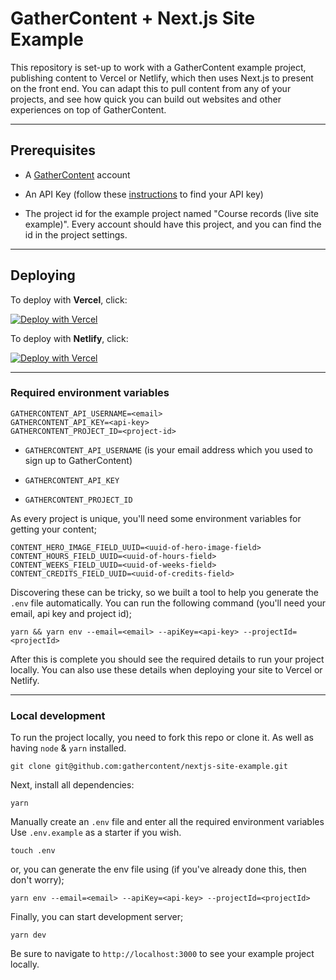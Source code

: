 # GatherContent + Next.js Site Example

This repository is set-up to work with a GatherContent example project, publishing content to Vercel or Netlify, which then uses Next.js to present on the front end. You can adapt this to pull content from any of your projects, and see how quick you can build out websites and other experiences on top of GatherContent.

---

## Prerequisites

- A [GatherContent](https://gathercontent.com/) account

- An API Key (follow these [instructions](https://docs.gathercontent.com/reference#authentication) to find your API key)

- The project id for the example project named "Course records (live site example)". Every account should have this project, and you can find the id in the project settings.

---

## Deploying

To deploy with **Vercel**, click:

[![Deploy with Vercel](https://vercel.com/button)](https://vercel.com/new/git/external?repository-url=https://github.com/gathercontent/nextjs-site-example&env=GATHERCONTENT_API_USERNAME%2CGATHERCONTENT_API_KEY%2CGATHERCONTENT_PROJECT_ID&demo-title=Royal+University+of+GatherContent&demo-description=GatherContent+example+project%2C+publishing+content+to+Vercel+or+Netlify%2C+which+then+uses+Next.js+to+present+on+the+front+end.&demo-url=https%3A%2F%2Funiversity-wheat.vercel.app%2F&demo-image=blob%3Ahttps%3A%2F%2Fvercel.com%2F5e754c6f-5390-4f5c-8003-26945d2d8713&teamSlug=gathercontent)

To deploy with **Netlify**, click:

[![Deploy with Vercel](https://www.netlify.com/img/deploy/button.svg)](https://app.netlify.com/start/deploy?repository=https://github.com/gathercontent/nextjs-site-example)

---

### Required environment variables

```
GATHERCONTENT_API_USERNAME=<email>
GATHERCONTENT_API_KEY=<api-key>
GATHERCONTENT_PROJECT_ID=<project-id>
```
- `GATHERCONTENT_API_USERNAME` (is your email address which you used to sign up to GatherContent)

- `GATHERCONTENT_API_KEY`

- `GATHERCONTENT_PROJECT_ID`

As every project is unique, you'll need some environment variables for getting your content;

```
CONTENT_HERO_IMAGE_FIELD_UUID=<uuid-of-hero-image-field>
CONTENT_HOURS_FIELD_UUID=<uuid-of-hours-field>
CONTENT_WEEKS_FIELD_UUID=<uuid-of-weeks-field>
CONTENT_CREDITS_FIELD_UUID=<uuid-of-credits-field>
```

Discovering these can be tricky, so we built a tool to help you generate the `.env` file automatically. You can run the following command (you'll need your email, api key and project id); 

```
yarn && yarn env --email=<email> --apiKey=<api-key> --projectId=<projectId>
```

After this is complete you should see the required details to run your project locally. You can also use these details when deploying your site to Vercel or Netlify.

---

### Local development

To run the project locally, you need to fork this repo or clone it. As well as having `node` & `yarn` installed.

```
git clone git@github.com:gathercontent/nextjs-site-example.git
```

Next, install all dependencies:

```
yarn
```

Manually create an `.env` file and enter all the required environment variables Use `.env.example` as a starter if you wish.

```
touch .env
```

or, you can generate the env file using (if you've already done this, then don't worry);

```
yarn env --email=<email> --apiKey=<api-key> --projectId=<projectId>
```

Finally, you can start development server;

```
yarn dev
```

Be sure to navigate to `http://localhost:3000` to see your example project locally.
